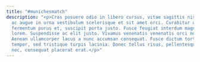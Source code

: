 ```yaml
---
title: "#munichesmatch"
description: "<p>Cras posuere odio in libero cursus, vitae sagittis nisi congue. Fusce
  ac augue in urna vestibulum scelerisque et sit amet orci. Curabitur dui augue, pulvinar
  fermentum purus et, suscipit porta justo. Fusce feugiat interdum magna, eget sagittis
  lorem. Suspendisse ac elit justo. Vivamus venenatis venenatis orci non tristique.
  Aenean ullamcorper lacus a nunc accumsan consequat. Fusce dictum tortor vel tortor
  tempor, sed tristique turpis lacinia. Donec tellus risus, pellentesque vel lacus
  nec, consequat placerat erat.</p>"
---
```


